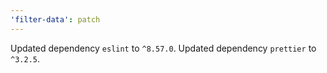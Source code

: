```yaml
---
'filter-data': patch
---
```


Updated dependency `eslint` to `^8.57.0`.
Updated dependency `prettier` to `^3.2.5`.
